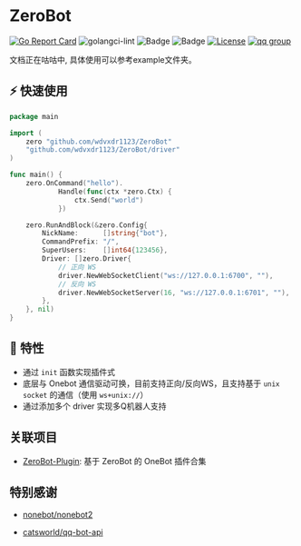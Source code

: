 # ZeroBot

[![Go Report Card](https://goreportcard.com/badge/github.com/wdvxdr1123/ZeroBot)](https://goreportcard.com/report/github.com/wdvxdr1123/ZeroBot)
![golangci-lint](https://github.com/wdvxdr1123/ZeroBot/workflows/golang-ci/badge.svg)
![Badge](https://img.shields.io/badge/OneBot-v11-black)
![Badge](https://img.shields.io/badge/gocqhttp-v1.0.0-black)
[![License](https://img.shields.io/github/license/wdvxdr1123/ZeroBot.svg?style=flat-square&logo=gnu)](https://raw.githubusercontent.com/wdvxdr1123/ZeroBot/main/LICENSE)
[![qq group](https://img.shields.io/badge/group-892659456-red?style=flat-square&logo=tencent-qq)](https://jq.qq.com/?_wv=1027&k=E6Zov6Fi)

文档正在咕咕中, 具体使用可以参考example文件夹。

## ⚡️ 快速使用

```go
package main

import (
	zero "github.com/wdvxdr1123/ZeroBot"
	"github.com/wdvxdr1123/ZeroBot/driver"
)

func main() {
	zero.OnCommand("hello").
            Handle(func(ctx *zero.Ctx) {
                ctx.Send("world")
            })

	zero.RunAndBlock(&zero.Config{
		NickName:      []string{"bot"},
		CommandPrefix: "/",
		SuperUsers:    []int64{123456},
		Driver: []zero.Driver{
			// 正向 WS
			driver.NewWebSocketClient("ws://127.0.0.1:6700", ""),
			// 反向 WS
			driver.NewWebSocketServer(16, "ws://127.0.0.1:6701", ""),
		},
	}, nil)
}
```

## 🎯 特性

- 通过 `init` 函数实现插件式
- 底层与 Onebot 通信驱动可换，目前支持正向/反向WS，且支持基于 `unix socket` 的通信（使用 `ws+unix://`）
- 通过添加多个 driver 实现多Q机器人支持

## 关联项目

- [ZeroBot-Plugin](https://github.com/FloatTech/ZeroBot-Plugin): 基于 ZeroBot 的 OneBot 插件合集

## 特别感谢

- [nonebot/nonebot2](https://github.com/nonebot/nonebot2)

- [catsworld/qq-bot-api](https://github.com/catsworld/qq-bot-api)

